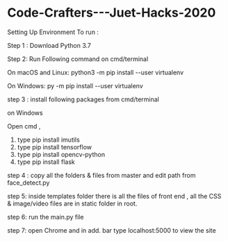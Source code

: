 # Code-Crafters---Juet-Hacks-2020

Setting Up Environment To run :

Step 1 :
Download  Python 3.7

Step 2:
Run Following command on cmd/terminal

On macOS and Linux:
python3 -m pip install --user virtualenv

On Windows:
py -m pip install --user virtualenv


step 3 :
install following packages from cmd/terminal

on Windows

Open cmd ,
1. type pip install imutils
2. type pip install tensorflow
3. type pip install opencv-python
4. type pip install flask

step 4 :
copy all the folders & files from master and edit path from face_detect.py

step 5: 
inside templates folder there is all the files of front end , all the CSS & image/video files are in static folder in root.

step 6:
run the main.py file

step 7:
open Chrome and in add. bar type localhost:5000 to view the site
